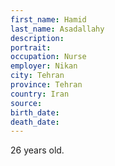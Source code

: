 ```yaml
---
first_name: Hamid
last_name: Asadallahy
description: 
portrait: 
occupation: Nurse
employer: Nikan
city: Tehran
province: Tehran
country: Iran
source: 
birth_date: 
death_date: 
---
```


26 years old.